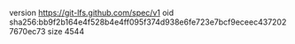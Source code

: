 version https://git-lfs.github.com/spec/v1
oid sha256:bb9f2b164e4f528b4e4ff095f374d938e6fe723e7bcf9eceec4372027670ec73
size 4544
